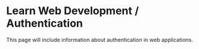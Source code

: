 # Learn Web Development / Authentication

This page will include information about authentication in web applications.
